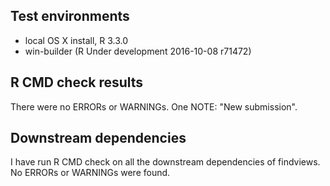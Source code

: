 ## Test environments
* local OS X install, R 3.3.0
* win-builder (R Under development 2016-10-08 r71472)

## R CMD check results
There were no ERRORs or WARNINGs.
One NOTE: "New submission".

## Downstream dependencies
I have run R CMD check on all the downstream dependencies of findviews.
No ERRORs or WARNINGs were found.
